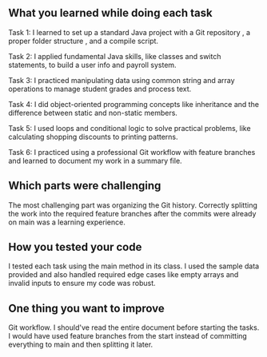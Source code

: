 ## What you learned while doing each task
Task 1: I learned to set up a standard Java project with a Git repository , a proper folder structure , and a compile script.




Task 2: I applied fundamental Java skills, like classes and switch statements, to build a user info and payroll system.


Task 3: I practiced manipulating data using common string and array operations to manage student grades and process text.


Task 4: I did object-oriented programming concepts like inheritance and the difference between static and non-static members.


Task 5: I used loops and conditional logic to solve practical problems, like calculating shopping discounts to printing patterns.


Task 6: I practiced using a professional Git workflow with feature branches and learned to document my work in a summary file.
## Which parts were challenging
The most challenging part was organizing the
Git history. Correctly splitting the work into the required feature branches  after the commits were already on main was a learning experience.

## How you tested your code
I tested each task using the main method in its class. I used the sample data provided and also handled required edge cases like empty arrays and invalid inputs to ensure my code was robust.
## One thing you want to improve
Git workflow. I should've read the entire document before starting the tasks. I would have used feature branches from the start instead of committing everything to main and then splitting it later.